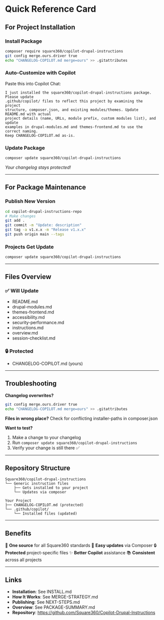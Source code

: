 # Quick Reference Card

## For Project Installation

### Install Package
```bash
composer require square360/copilot-drupal-instructions
git config merge.ours.driver true
echo "CHANGELOG-COPILOT.md merge=ours" >> .gitattributes
```

### Auto-Customize with Copilot
Paste this into Copilot Chat:
```
I just installed the square360/copilot-drupal-instructions package. Please update
.github/copilot/ files to reflect this project by examining the project
structure, composer.json, and existing modules/themes. Update README.md with actual
project details (name, URLs, module prefix, custom modules list), and update
examples in drupal-modules.md and themes-frontend.md to use the correct naming.
Keep CHANGELOG-COPILOT.md as-is.
```

### Update Package
```bash
composer update square360/copilot-drupal-instructions
```
*Your changelog stays protected!*

---

## For Package Maintenance

### Publish New Version
```bash
cd copilot-drupal-instructions-repo
# Make changes
git add .
git commit -m "Update: description"
git tag -a v1.x.x -m "Release v1.x.x"
git push origin main --tags
```

### Projects Get Update
```bash
composer update square360/copilot-drupal-instructions
```

---

## Files Overview

### ✅ Will Update
- README.md
- drupal-modules.md
- themes-frontend.md
- accessibility.md
- security-performance.md
- instructions.md
- overview.md
- session-checklist.md

### 🔒 Protected
- CHANGELOG-COPILOT.md (yours)

---

## Troubleshooting

**Changelog overwrites?**
```bash
git config merge.ours.driver true
echo "CHANGELOG-COPILOT.md merge=ours" >> .gitattributes
```

**Files in wrong place?**
Check for conflicting installer-paths in composer.json

**Want to test?**
1. Make a change to your changelog
2. Run `composer update square360/copilot-drupal-instructions`
3. Verify your change is still there ✅

---

## Repository Structure

```
Square360/copilot-drupal-instructions
└── Generic instruction files
    ├── Gets installed to your project
    └── Updates via composer

Your Project
├── CHANGELOG-COPILOT.md (protected)
└── .github/copilot/
    └── Installed files (updated)
```

---

## Benefits

🎯 **One source** for all Square360 standards
🔄 **Easy updates** via Composer
🔒 **Protected** project-specific files
✨ **Better Copilot** assistance
📚 **Consistent** across all projects

---

## Links

- **Installation**: See INSTALL.md
- **How It Works**: See MERGE-STRATEGY.md
- **Publishing**: See NEXT-STEPS.md
- **Overview**: See PACKAGE-SUMMARY.md
- **Repository**: https://github.com/Square360/Copilot-Drupal-Instructions
